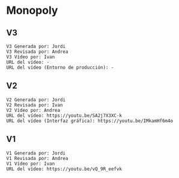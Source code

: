 # Monopoly  
##  V3  
    V3 Generada por: Jordi
    V3 Revisada por: Andrea
    V3 Vídeo por: Ivan
    URL del vídeo: -
    URL del vídeo (Entorno de producción): -
    
##  V2  
    V2 Generada por: Jordi
    V2 Revisada por: Ivan
    V2 Vídeo por: Andrea
    URL del vídeo: https://youtu.be/SA2j7X3XC-k
    URL del vídeo (Interfaz gráfica): https://youtu.be/IMkamHf6m4o


##  V1  
    V1 Generada por: Jordi
    V1 Revisada por: Andrea
    V1 Vídeo por: Ivan
    URL del vídeo: https://youtu.be/vQ_9R_eefvk

    
